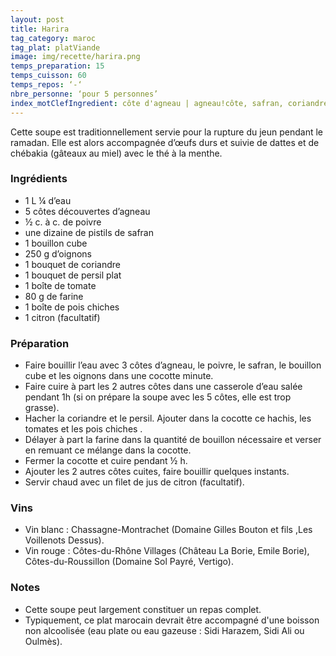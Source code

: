 ```yaml
---
layout: post
title: Harira
tag_category: maroc
tag_plat: platViande
image: img/recette/harira.png
temps_preparation: 15
temps_cuisson: 60
temps_repos: ‘-‘
nbre_personne: ‘pour 5 personnes’
index_motClefIngredient: côte d'agneau | agneau!côte, safran, coriandre, tomate, pois chiche
---
```

Cette soupe est traditionnellement servie pour la rupture du jeun pendant le ramadan. Elle est alors accompagnée d’œufs durs et suivie de dattes et de chébakia (gâteaux au miel) avec le thé à la menthe.

### Ingrédients
* 1 L ¼ d’eau
* 5 côtes découvertes d’agneau
* ½ c. à c. de poivre
* une dizaine de pistils de safran
* 1 bouillon cube
* 250 g d’oignons
* 1 bouquet de coriandre
* 1 bouquet de persil plat
* 1 boîte de tomate
* 80 g de farine
* 1 boîte de pois chiches
* 1 citron (facultatif)

### Préparation
* Faire bouillir l’eau avec 3 côtes d’agneau, le poivre, le safran, le bouillon cube et les oignons dans une cocotte minute.
* Faire cuire à part les 2 autres côtes dans une casserole d’eau salée pendant 1h (si on prépare la soupe avec les 5 côtes, elle est trop grasse).
* Hacher la coriandre et le persil. Ajouter dans la cocotte ce hachis, les tomates et les pois chiches .
* Délayer à part la farine dans la quantité de bouillon nécessaire et verser en remuant ce mélange dans la cocotte.
* Fermer la cocotte et cuire pendant ½ h.
* Ajouter les 2 autres côtes cuites, faire bouillir quelques instants.
* Servir chaud avec un filet de jus de citron (facultatif).

### Vins
* Vin blanc : Chassagne-Montrachet (Domaine Gilles Bouton et fils ,Les Voillenots Dessus).
* Vin rouge : Côtes-du-Rhône Villages (Château La Borie, Emile Borie), Côtes-du-Roussillon (Domaine Sol Payré, Vertigo).

### Notes
* Cette soupe peut largement constituer un repas complet.
* Typiquement, ce plat marocain devrait être accompagné d'une boisson non alcoolisée (eau plate ou eau gazeuse : Sidi Harazem, Sidi Ali ou Oulmès).
